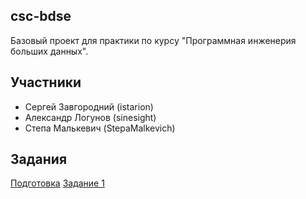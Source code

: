 ## csc-bdse
Базовый проект для практики по курсу "Программная инженерия больших данных".

## Участники

* Сергей Завгородний (istarion)
* Александр Логунов (sinesight)
* Степа Малькевич (StepaMalkevich)

## Задания
[Подготовка](INSTALL.md)
[Задание 1](TASK1.md)
